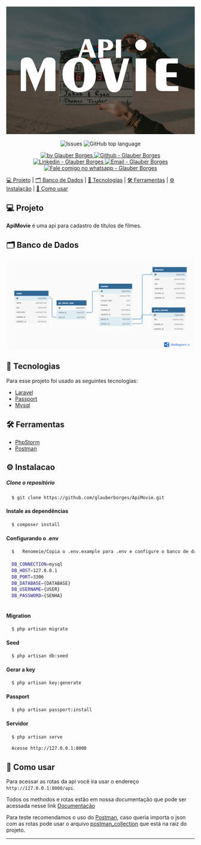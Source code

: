 ![ApiMovie](capa.png)

<p align="center">
  
  <a href="https://github.com/glauberborges/ApiMovie/issues" style="text-decoration: none">
    <img alt="Issues" src="https://img.shields.io/github/issues/glauberborges/ApiMovie?color=34CB79" />
  </a>
  <a href="#" style="text-decoration: none">
    <img alt="GitHub top language" src="https://img.shields.io/github/languages/top/glauberborges/ApiMovie?color=34CB79" />
  </a>
</p>

<p align="center">
  <a href="#" target="_blank">
    <img alt="by Glauber Borges" src="https://img.shields.io/badge/%20by-Glauber_Borges-informational?color=34CB79">
  </a>
  <a href="https://github.com/glauberborges" target="_blank" >
    <img alt="Github - Glauber Borges" src="https://img.shields.io/badge/Github--%23F8952D?style=social&logo=github">
  </a>
  <a href="https://github.com/glauberborges" target="_blank" >
    <img alt="Linkedin - Glauber Borges" src="https://img.shields.io/badge/Linkedin--%23F8952D?style=social&logo=linkedin">
  </a>
  <a href="mailto:glauber.borges1@gmail.com" target="_blank" >
    <img alt="Email - Glauber Borges" src="https://img.shields.io/badge/Email--%23F8952D?style=social&logo=gmail">
  </a>
  <a href="https://api.whatsapp.com/send?phone=15996121224" target="_blank" >
    <img alt="Fale comigo no whatsapp - Glauber Borges" src="https://img.shields.io/badge/Whatsapp--%23F8952D?style=social&logo=whatsapp">
  </a>
</p>



[ 💻 Projeto](#-projeto) |
[ 🗂 Banco de Dados](#-banco-de-dados) |
[ 🚀 Tecnologias](#-tecnologias) |
[ 🛠 Ferramentas](#-ferramentas) |
[ ⚙ Instalação](#%EF%B8%8F-instalacao) |
[ 📝 Como usar](#-como-usar) 

## 💻 Projeto

**ApiMovie** é uma api para cadastro de títulos de filmes.

## 🗂 Banco de Dados
![ApiMovie](database.png)


## 🚀 Tecnologias
Para esse projeto foi usado as seguintes tecnologias:

- [Laravel](https://laravel.com)
- [Passport](https://laravel.com/docs/7.x/passport)
- [Mysql](https://github.com/laravel/passport)

## 🛠 Ferramentas
- [PhpStorm](https://www.jetbrains.com/pt-br/phpstorm/)
- [Postman](https://www.postman.com/)

## ⚙️ Instalacao

##### Clone o repositório
```bash
  $ git clone https://github.com/glauberborges/ApiMovie.git
```

#### Instale as dependências
```bash
  $ composer install
```


#### Configurando o .env
```bash
  $   Renomeie/Copia o .env.example para .env e configure o banco de dados
  
  DB_CONNECTION=mysql
  DB_HOST=127.0.0.1
  DB_PORT=3306
  DB_DATABASE={DATABASE}
  DB_USERNAME={USER}
  DB_PASSWORD={SENHA}
  
```

#### Migration
```bash
  $ php artisan migrate
```


#### Seed
```bash
  $ php artisan db:seed
```

#### Gerar a key
```bash
  $ php artisan key:generate 
```

#### Passport
```bash
  $ php artisan passport:install
```

#### Servidor
```bash
  $ php artisan serve
```

```bash
  Acesse http://127.0.0.1:8000
```

## 📝 Como usar

Para acessar as rotas da api você ira usar o endereço ``http://127.0.0.1:8000/api``.

Todos os methodos e rotas estão em nossa documentação que pode ser acessada nesse link   [Documentação](https://documenter.getpostman.com/view/1190868/SzzgAKR2?version=latest)

Para teste recomendamos o uso do [Postman](https://www.postman.com/), caso queria importa o json com as rotas pode usar o arquivo [postman_collection](ApiMovie.postman_collection.json) que está na raiz do projeto.

---

